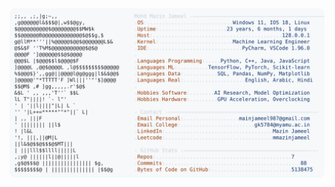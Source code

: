 <picture>
  <source srcset="https://raw.githubusercontent.com/mmazinjameel/mmazinjameel/main/dark_mode.svg?v=1746547944" media="(prefers-color-scheme: dark)">
  <img src="https://raw.githubusercontent.com/mmazinjameel/mmazinjameel/main/light_mode.svg?v=1746547944">
</picture>
